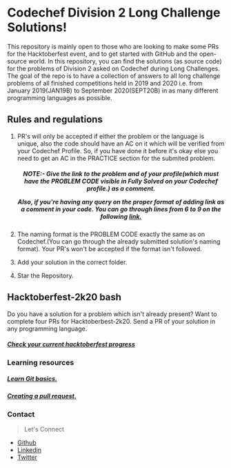 <meta charset="utf-8">
<meta name="Generator" content="Markdown preview & Parsedown">

<h1>Codechef Division 2 Long Challenge Solutions!</h1>
<p>This repository is mainly open to those who are looking to make some PRs for the Hacktoberfest event, and to get started
  with GitHub and the open-source world. In this repository, you can find the solutions (as source code) for the problems of Division 2
  asked on Codechef during Long Challenges. The goal of the repo is to have a collection of answers to all long challenge
  problems of all finished competitions held in 2019 and 2020 i.e. from January 2019(JAN19B) to September 2020(SEPT20B) in as many
  different programming languages as possible.</p>
<h2>Rules and regulations</h4>
<ol>
<li>PR's will only be accepted if either the problem or the language is unique, also the code should have an AC on it which will be verified from your Codechef Profile.
So, if you have done it before it's okay else you need to get an AC in the PRACTICE section for the submited problem.
<h5 style="text-align:center">NOTE:- Give the link to the problem and of your profile(which must have the PROBLEM CODE visible in Fully Solved on your Codechef profile.) as a comment.
  <p>Also, if you're having any query on the proper format of adding link as a comment in your code. You can go through lines from 6 to 9 on the following
    <a href="https://github.com/Anishukla/Codechef/blob/master/JAN19B/DPAIRS.py">link.</p></a></h5>
</li>

<li>The naming format is the PROBLEM CODE exactly the same as on Codechef.(You can go through the already submitted solution's naming format). Your PR's won't be accepted if
the format isn't followed.<p></p></li>
<li>Add your solution in the correct folder.<p></p></li>
<li>Star the Repository. </li>
</ol>

<h2>Hacktoberfest-2k20 bash</h2>
<p>Do you have a solution for a problem which isn't already present? Want to complete four PRs for Hacktoberbest-2k20. Send a PR of your solution in any programming language.</p>
<h5><a href="https://hacktoberfest.digitalocean.com/">Check your current hacktoberfest progress</a></h5>

<h3>Learning resources</h3>
<h5><a href="https://try.github.io">Learn Git basics.</a></h5>
<h5><a href="https://learn.co/lessons/github-pull-request-basics">Creating a pull request.</a></h5>

### Contact

> Let's Connect

- [Github](https://github.com/Anishukla)
- [Linkedin](https://www.linkedin.com/in/shuklanish)
- [Twitter](https://twitter.com/ShuklAnish_)
